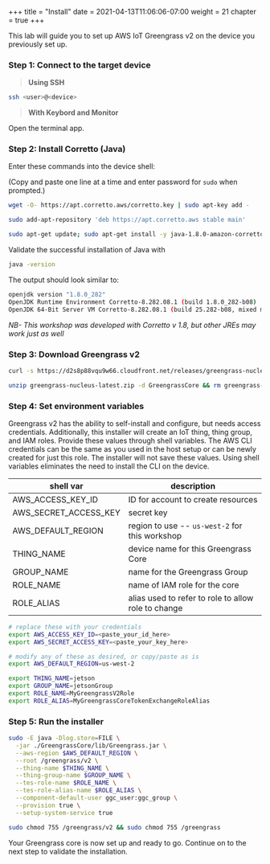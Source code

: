 +++
title = "Install"
date = 2021-04-13T11:06:06-07:00
weight = 21
chapter = true
+++


This lab will guide you to set up AWS IoT Greengrass v2 on the device you previously set up. 

### Step 1: Connect to the target device

> **Using SSH**

```bash
ssh <user>@<device>
```

> **With Keybord and Monitor**

Open the terminal app.

### Step 2: Install Corretto (Java)

Enter these commands into the device shell:

(Copy and paste one line at a time and enter password for `sudo` when prompted.)

```bash
wget -O- https://apt.corretto.aws/corretto.key | sudo apt-key add - 

sudo add-apt-repository 'deb https://apt.corretto.aws stable main'

sudo apt-get update; sudo apt-get install -y java-1.8.0-amazon-corretto-jdk
```

Validate the successful installation of Java with

```bash
java -version
```

The output should look similar to:

```bash
openjdk version "1.8.0_282"
OpenJDK Runtime Environment Corretto-8.282.08.1 (build 1.8.0_282-b08)
OpenJDK 64-Bit Server VM Corretto-8.282.08.1 (build 25.282-b08, mixed mode)
```

_NB- This workshop was developed with Corretto v 1.8, but other JREs may work just as well_

### Step 3: Download Greengrass v2

```bash
curl -s https://d2s8p88vqu9w66.cloudfront.net/releases/greengrass-nucleus-latest.zip > greengrass-nucleus-latest.zip

unzip greengrass-nucleus-latest.zip -d GreengrassCore && rm greengrass-nucleus-latest.zip
```

### Step 4: Set environment variables

Greengrass v2 has the ability to self-install and configure, but needs access credentials. Additionally, this installer will create an IoT thing, thing group, and IAM roles. Provide these values through shell variables. The AWS CLI credentials can be the same as you used in the host setup or can be newly created for just this role. The installer will not save these values. Using shell variables eliminates the need to install the CLI on the device.

| shell var | description |
| --- | --- |
| AWS_ACCESS_KEY_ID | ID for account to create resources |
| AWS_SECRET_ACCESS_KEY | secret key |
| AWS_DEFAULT_REGION | region to use -- `us-west-2` for this workshop |
| THING_NAME | device name for this Greengrass Core |
| GROUP_NAME | name for the Greengrass Group |
| ROLE_NAME | name of IAM role for the core |
| ROLE_ALIAS | alias used to refer to role to allow role to change |


```bash
# replace these with your credentials
export AWS_ACCESS_KEY_ID=<paste_your_id_here>
export AWS_SECRET_ACCESS_KEY=<paste_your_key_here>

# modify any of these as desired, or copy/paste as is
export AWS_DEFAULT_REGION=us-west-2

export THING_NAME=jetson
export GROUP_NAME=jetsonGroup
export ROLE_NAME=MyGreengrassV2Role
export ROLE_ALIAS=MyGreengrassCoreTokenExchangeRoleAlias
```

### Step 5: Run the installer

```bash
sudo -E java -Dlog.store=FILE \
  -jar ./GreengrassCore/lib/Greengrass.jar \
  --aws-region $AWS_DEFAULT_REGION \
  --root /greengrass/v2 \
  --thing-name $THING_NAME \
  --thing-group-name $GROUP_NAME \
  --tes-role-name $ROLE_NAME \
  --tes-role-alias-name $ROLE_ALIAS \
  --component-default-user ggc_user:ggc_group \
  --provision true \
  --setup-system-service true

sudo chmod 755 /greengrass/v2 && sudo chmod 755 /greengrass
```

Your Greengrass core is now set up and ready to go. Continue on to the next step to validate the installation.